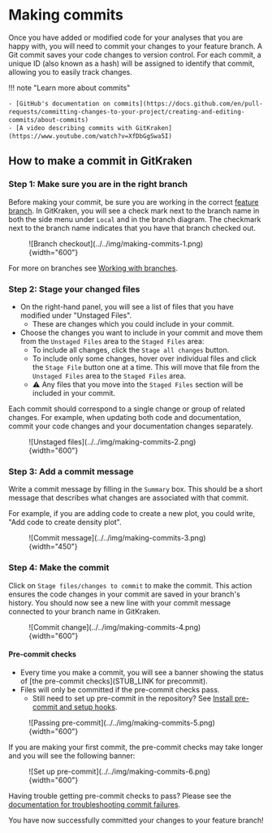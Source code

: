 # Making commits

Once you have added or modified code for your analyses that you are happy with, you will need to commit your changes to your feature branch.
A Git commit saves your code changes to version control.
For each commit, a unique ID (also known as a hash) will be assigned to identify that commit, allowing you to easily track changes.

!!! note "Learn more about commits"

    - [GitHub's documentation on commits](https://docs.github.com/en/pull-requests/committing-changes-to-your-project/creating-and-editing-commits/about-commits)
    - [A video describing commits with GitKraken](https://www.youtube.com/watch?v=XfDbGgSwa5I)

## How to make a commit in GitKraken

### Step 1: Make sure you are in the right branch

Before making your commit, be sure you are working in the correct [feature branch](./working-with-branches.md).
In GitKraken, you will see a check mark next to the branch name in both the side menu under `Local` and in the branch diagram.
The checkmark next to the branch name indicates that you have that branch checked out.

<figure markdown="span">
    ![Branch checkout](../../img/making-commits-1.png){width="600"}
</figure>

For more on branches see [Working with branches](./working-with-branches.md).

### Step 2: Stage your changed files

- On the right-hand panel, you will see a list of files that you have modified under "Unstaged Files".
    - These are changes which you could include in your commit.
- Choose the changes you want to include in your commit and move them from the `Unstaged Files` area to the `Staged Files` area:
    - To include all changes, click the `Stage all changes` button.
    - To include only some changes, hover over individual files and click the `Stage File` button one at a time.
    This will move that file from the `Unstaged Files` area to the `Staged Files` area.
    - ⚠️ Any files that you move into the `Staged Files` section will be included in your commit.

Each commit should correspond to a single change or group of related changes.
For example, when updating both code and documentation, commit your code changes and your documentation changes separately.

<figure markdown="span">
    ![Unstaged files](../../img/making-commits-2.png){width="600"}
</figure>

### Step 3: Add a commit message

Write a commit message by filling in the `Summary` box.
This should be a short message that describes what changes are associated with that commit.

For example, if you are adding code to create a new plot, you could write, "Add code to create density plot".

<figure markdown="span">
    ![Commit message](../../img/making-commits-3.png){width="450"}
</figure>

### Step 4: Make the commit

Click on `Stage files/changes to commit` to make the commit.
This action ensures the code changes in your commit are saved in your branch's history.
You should now see a new line with your commit message connected to your branch name in GitKraken.

<figure markdown="span">
    ![Commit change](../../img/making-commits-4.png){width="600"}
</figure>

#### Pre-commit checks

- Every time you make a commit, you will see a banner showing the status of [the pre-commit checks](STUB_LINK for precommit).
- Files will only be committed if the pre-commit checks pass.
    - Still need to set up pre-commit in the repository?
    See [Install pre-commit and setup hooks](STUB-LINK).


<figure markdown="span">
    ![Passing pre-commit](../../img/making-commits-5.png){width="600"}
</figure>


If you are making your first commit, the pre-commit checks may take longer and you will see the following banner:

<figure markdown="span">
    ![Set up pre-commit](../../img/making-commits-6.png){width="600"}
</figure>

Having trouble getting pre-commit checks to pass?
Please see the [documentation for troubleshooting commit failures](STUB-LINK).

You have now successfully committed your changes to your feature branch!
